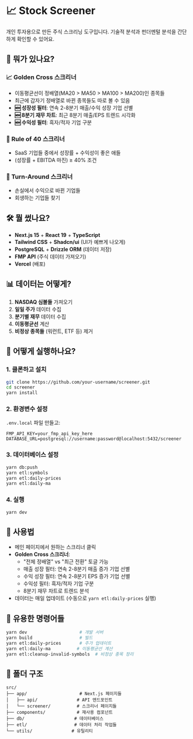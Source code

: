 # 📈 Stock Screener

개인 투자용으로 만든 주식 스크리닝 도구입니다. 기술적 분석과 펀더멘털 분석을 간단하게 확인할 수 있어요.

## 🎯 뭐가 있나요?

### 📈 Golden Cross 스크리너

- 이동평균선이 정배열(MA20 > MA50 > MA100 > MA200)인 종목들
- 최근에 갑자기 정배열로 바뀐 종목들도 따로 볼 수 있음
- **🆕 성장성 필터**: 연속 2-8분기 매출/수익 성장 기업 선별
- **🆕 8분기 재무 차트**: 최근 8분기 매출/EPS 트렌드 시각화
- **🆕 수익성 필터**: 흑자/적자 기업 구분

### 🎯 Rule of 40 스크리너

- SaaS 기업들 중에서 성장률 + 수익성이 좋은 애들
- (성장률 + EBITDA 마진) ≥ 40% 조건

### 🔄 Turn-Around 스크리너

- 손실에서 수익으로 바뀐 기업들
- 회생하는 기업들 찾기

## 🛠️ 뭘 썼나요?

- **Next.js 15** + **React 19** + **TypeScript**
- **Tailwind CSS** + **Shadcn/ui** (UI가 예쁘게 나오게)
- **PostgreSQL** + **Drizzle ORM** (데이터 저장)
- **FMP API** (주식 데이터 가져오기)
- **Vercel** (배포)

## 📊 데이터는 어떻게?

1. **NASDAQ 심볼들** 가져오기
2. **일일 주가** 데이터 수집
3. **분기별 재무** 데이터 수집
4. **이동평균선** 계산
5. **비정상 종목들** (워런트, ETF 등) 제거

## 🚀 어떻게 실행하나요?

### 1. 클론하고 설치

```bash
git clone https://github.com/your-username/screener.git
cd screener
yarn install
```

### 2. 환경변수 설정

`.env.local` 파일 만들고:

```env
FMP_API_KEY=your_fmp_api_key_here
DATABASE_URL=postgresql://username:password@localhost:5432/screener
```

### 3. 데이터베이스 설정

```bash
yarn db:push
yarn etl:symbols
yarn etl:daily-prices
yarn etl:daily-ma
```

### 4. 실행

```bash
yarn dev
```

## 📝 사용법

- 메인 페이지에서 원하는 스크리너 클릭
- **Golden Cross 스크리너**:
  - "전체 정배열" vs "최근 전환" 토글 가능
  - 매출 성장 필터: 연속 2-8분기 매출 증가 기업 선별
  - 수익 성장 필터: 연속 2-8분기 EPS 증가 기업 선별
  - 수익성 필터: 흑자/적자 기업 구분
  - 8분기 재무 차트로 트렌드 분석
- 데이터는 매일 업데이트 (수동으로 `yarn etl:daily-prices` 실행)

## 🔧 유용한 명령어들

```bash
yarn dev                    # 개발 서버
yarn build                  # 빌드
yarn etl:daily-prices       # 주가 업데이트
yarn etl:daily-ma          # 이동평균선 계산
yarn etl:cleanup-invalid-symbols  # 비정상 종목 정리
```

## 📁 폴더 구조

```
src/
├── app/                    # Next.js 페이지들
│   ├── api/               # API 엔드포인트
│   └── screener/          # 스크리너 페이지들
├── components/            # 재사용 컴포넌트
├── db/                   # 데이터베이스
├── etl/                  # 데이터 처리 작업들
└── utils/               # 유틸리티
```
